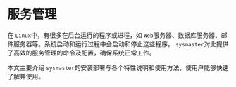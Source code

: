 # 服务管理

在 `Linux`中，有很多在后台运行的程序或进程，如 `Web`服务器、数据库服务器、邮件服务器等。系统启动和运行过程中会启动和停止这些程序。 `sysmaster`对此提供了高效的服务管理的命令及配置，确保系统正常工作。

本文主要介绍 `sysmaster`的安装部署与各个特性说明和使用方法，使用户能够快速了解并使用。
